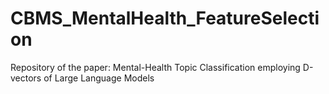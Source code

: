# CBMS_MentalHealth_FeatureSelection
Repository of the paper: Mental-Health Topic Classification employing D-vectors of Large Language Models
